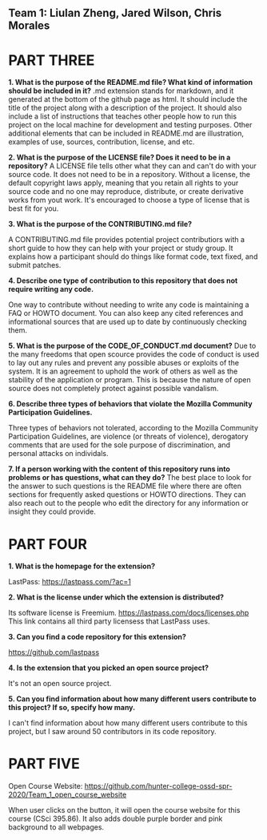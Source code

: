 
Team 1: Liulan Zheng, Jared Wilson, Chris Morales
-------------

PART THREE
==============


**1. What is the purpose of the README.md file? What kind of information should be included in it?**
.md extension stands for markdown, and it generated at the bottom of the github page as html. It should include the title of the project along with a description of the project. It should also include a list of instructions that teaches other people how to run this project on the local machine for development and testing purposes. Other additional elements that can be included in README.md are illustration, examples of use, sources, contribution, license, and etc.
  
**2. What is the purpose of the LICENSE file? Does it need to be in a repository?**
 A LICENSE file tells other what they can and can't do with your source code. It does not need to be in a repository. Without a license, the default copyright laws apply, meaning that you retain all rights to your source code and no one may reproduce, distribute, or create derivative works from yout work. It's encouraged to choose a type of license that is best fit for you.

**3. What is the purpose of the CONTRIBUTING.md file?**

A CONTRIBUTING.md file provides potential project contributiors with a short guide to how they can help with your project or study group. It explains how a participant should do things like format code, text fixed, and submit patches.

**4. Describe one type of contribution to this repository that does not require writing any code.**

One way to contribute without needing to write any code is maintaining a FAQ or HOWTO document. You can also keep any cited references and informational sources that are used up to date by continuously checking them. 

**5. What is the purpose of the CODE_OF_CONDUCT.md document?**
Due to the many freedoms that open scource provides the code of conduct is used to lay out any rules and prevent any possible abuses or exploits of the system. It is an agreement to uphold the work of others as well as the stability of the application or program. This is because the nature of open source does not completely protect against possible vandalism.

**6. Describe three types of behaviors that violate the Mozilla Community Participation Guidelines.**  

Three types of behaviors not tolerated, according to the Mozilla Community Participation Guidelines, are violence (or threats of violence), derogatory comments that are used for the sole purpose of discrimination, and personal attacks on individals.

**7. If a person working with the content of this repository runs into problems or has questions, what can they do?**
The best place to look for the answer to such questions is the README file where there are often sections for frequently asked questions or HOWTO directions. They can also reach out to the people who edit the directory for any information or insight they could provide. 


PART FOUR
==============

**1. What is the homepage for the extension?**

LastPass: https://lastpass.com/?ac=1

**2. What is the license under which the extension is distributed?**

Its software license is Freemium.
https://lastpass.com/docs/licenses.php This link contains all third party licensess that LastPass uses.

**3. Can you find a code repository for this extension?**

https://github.com/lastpass

**4. Is the extension that you picked an open source project?**

It's not an open source project.

**5. Can you find information about how many different users contribute to this project? If so, specify how many.**

I can't find information about how many different users contribute to this project, but I saw around 50 contributors in its code repository.


PART FIVE
==============
Open Course Website: 
https://github.com/hunter-college-ossd-spr-2020/Team_1_open_course_website

When user clicks on the button, it will open the course website for this course (CSci 395.86).
It also adds double purple border and pink background to all webpages.
